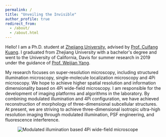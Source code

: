 ```yaml
---
permalink: /
title: "Unveiling the Invisible"
author_profile: true
redirect_from: 
  - /about/
  - /about.html
---
```


Hello! I am a Ph.D. student at [Zhejiang University](https://www.zju.edu.cn), advised by [Prof. Cuifang Kuang](https://person.zju.edu.cn/en/cfkuang). I graduated from Zhejiang University with a bachelor's degree and went to the University of California, Davis for summer research in 2019 under the guidance of [Prof. Weijian Yang](https://www.ece.ucdavis.edu/~wejyang/member.html).

My research focuses on super-resolution microscopy, including structured illumination microscopy, single-molecule localization microscopy and 4Pi microscopy. We hope to achieve higher spatial resolution and information dimensionality based on 4Pi wide-field microscopy. I am responsible for the development of imaging platforms and algorithms in the laboratory. By combining modulated illumination and 4Pi configuration, we have achieved reconstruction of morphology of three-dimensional subcellular structures. At present, we are striving to achieve three-dimensional isotropic ultra-high resolution imaging through modulated illumination, PSF engineering, and fluorescence interference.

<!-- <img src="/_pages/4Pi.png" alt="Modulated illumination based 4Pi wide-field microscope">
<img src="/_pages/NPC.jpg" alt="3D-SMLM reconstruction of immunofluorescence-labeled Nup96 on the nuclear pore complexes in U2OS cells">
<img src="/_pages/FI-SIM.jpg" alt="3D Morphology Imaging based on 3D-SIM and ensemble axial reconstruction of fluroescence interference"> -->

<figure>
  <img src="https://cesc-gan.github.io/syl1998.github.io/images/4Pi.jpg" alt="Modulated illumination based 4Pi wide-field microscope">
</figure>